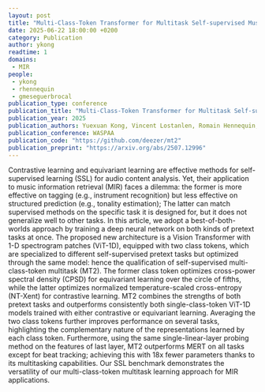 ```yaml
---
layout: post
title: "Multi-Class-Token Transformer for Multitask Self-supervised Music Information Retrieval"
date: 2025-06-22 18:00:00 +0200
category: Publication
author: ykong
readtime: 1
domains: 
 - MIR
people:
 - ykong
 - rhennequin
 - gmeseguerbrocal
publication_type: conference
publication_title: "Multi-Class-Token Transformer for Multitask Self-supervised Music Information Retrieval"
publication_year: 2025
publication_authors: Yuexuan Kong, Vincent Lostanlen, Romain Hennequin, Mathieu Lagrange, Gabriel Meseguer-Brocal
publication_conference: WASPAA
publication_code: "https://github.com/deezer/mt2"
publication_preprint: "https://arxiv.org/abs/2507.12996"
---
```


Contrastive learning and equivariant learning are effective methods for self-supervised learning (SSL) for audio content analysis. Yet, their application to music information retrieval (MIR) faces a dilemma: the former is more effective on tagging (e.g., instrument recognition) but less effective on structured prediction (e.g., tonality estimation); The latter can match supervised methods on the specific task it is designed for, but it does not generalize well to other tasks. In this article, we adopt a best-of-both-worlds approach by training a deep neural network on both kinds of pretext tasks at once. The proposed new architecture is a Vision Transformer with 1-D spectrogram patches (ViT-1D), equipped with two class tokens, which are specialized to different self-supervised pretext tasks but optimized through the same model: hence the qualification of self-supervised multi-class-token multitask (MT2). The former class token optimizes cross-power spectral density (CPSD) for equivariant learning over the circle of fifths, while the latter optimizes normalized temperature-scaled cross-entropy (NT-Xent) for contrastive learning. MT2 combines the strengths of both pretext tasks and outperforms consistently both single-class-token ViT-1D models trained with either contrastive or equivariant learning. Averaging the two class tokens further improves performance on several tasks, highlighting the complementary nature of the representations learned by each class token. Furthermore, using the same single-linear-layer probing method on the features of last layer, MT2 outperforms MERT on all tasks except for beat tracking; achieving this with 18x fewer parameters thanks to its multitasking capabilities. Our SSL benchmark demonstrates the versatility of our multi-class-token multitask learning approach for MIR applications.
